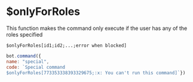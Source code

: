 # $onlyForRoles

This function makes the command only execute if the user has any of the roles specified

```text
$onlyForRoles[id1;id2;...;error when blocked]
```

```javascript
bot.command({
name: "special",
code: `Special command
$onlyForRoles[773353338393329675;:x: You can't run this command]`})
```

